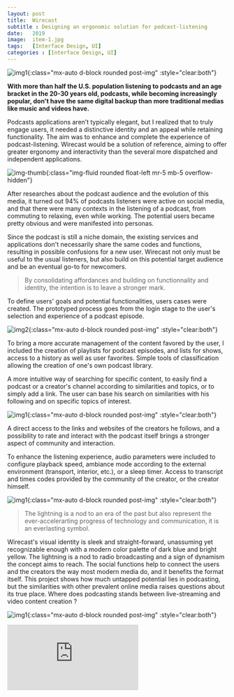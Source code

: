 ```yaml
---
layout: post
title:  Wirecast
subtitle : Designing an ergonomic solution for podcast-listening
date:   2019
image:  item-1.jpg
tags:   [Interface Design, UI]
categories : [Interface Design, UI]
---
```

![img1]({{site.baseurl}}/projects/images/wirecast/img-1.jpg){:class="mx-auto d-block rounded post-img" :style="clear:both"}

**With more than half the U.S. population listening to podcasts and an age bracket in the 20-30 years old, podcasts, while becoming increasingly popular, don't have the same digital backup than more traditional medias like music and videos have.**

Podcasts applications aren’t typically elegant, but I realized that to truly engage users, it needed a distinctive identity and an appeal while retaining functionality. The aim was to enhance and complete the experience of podcast-listening.
Wirecast would be a solution of reference, aiming to offer greater ergonomy and interactivity than the several more dispatched and independent applications.

![img-thumb]({{site.baseurl}}/projects/images/wirecast/img-thumb.jpg){:class="img-fluid rounded float-left mr-5 mb-5 overflow-hidden"}

After researches about the podcast audience and the evolution of this media, it turned out 94% of podcasts listeners were active on social media, and that there were many contexts in the listening of a podcast, from commuting to relaxing, even while working. The potential users became pretty obvious and were manifested into personas.

Since the podcast is still a niche domain, the existing services and applications don't necessarily share the same codes and functions, resulting in possible confusions for a new user. Wirecast not only must be useful to the usual listeners, but also build on this potential target audience and be an eventual go-to for newcomers. 

> By consolidating affordances and building on functionnality and identity, the intention is to leave a stronger mark.

To define users' goals and potential functionalities, users cases were created. The prototyped process goes from the login stage to the user's selection and experience of a podcast episode.

![img2]({{site.baseurl}}/projects/images/wirecast/img-2.jpg){:class="mx-auto d-block rounded post-img" :style="clear:both"}

To bring a more accurate management of the content favored by the user, I included the creation of playlists for podcast episodes, and lists for shows, access to a history as well as user favorites. Simple tools of classification allowing the creation of one's own podcast library.

A more intuitive way of searching for specific content, to easily find a podcast or a creator's channel according to similarities and topics, or to simply add a link. The user can base his search on similarities with his following and  on specific topics of interest.

![img1]({{site.baseurl}}/projects/images/wirecast/img-3.jpg){:class="mx-auto d-block rounded post-img" :style="clear:both"}

A direct access to the links and websites of the creators he follows, and a possibility to rate and interact with the podcast itself brings a stronger aspect of community and interaction.

To enhance the listening experience, audio parameters were included to configure playback speed, ambiance mode according to the external environment (transport, interior, etc.), or a sleep timer. Access to transcript and times codes provided by the community of the creator, or the creator himself.

![img1]({{site.baseurl}}/projects/images/wirecast/img-4.jpg){:class="mx-auto d-block rounded post-img" :style="clear:both"}

> The lightning is a nod to an era of the past but also represent the ever-accelerarting progress of technology and communication, it is an everlasting symbol.

Wirecast's visual identity is sleek and straight-forward, unassuming yet recognizable enough with a modern color palette of dark blue and bright yellow. The lightning is a nod to radio broadcasting and a sign of dynamism the concept aims to reach.
The social functions help to connect the users and the creators the way most modern media do, and it benefits the format itself. This project shows how much untapped potential lies in podcasting, but the similarities with other prevalent online media raises questions about its true place. Where does podcasting stands between live-streaming and video content creation ? 

![img1]({{site.baseurl}}/projects/images/wirecast/img-5.jpg){:class="mx-auto d-block rounded post-img" :style="clear:both"}

<iframe class="rounded" style="max-width:100% height=auto min-width=217px" src="https://radioshell.com/wp-content/uploads/2019/07/video-final-1.mp4" frameborder="0" allowfullscreen></iframe>
